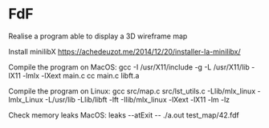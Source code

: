 # FdF
Realise a program able to display a 3D wireframe map

Install minilibX
	https://achedeuzot.me/2014/12/20/installer-la-minilibx/

Compile the program on MacOS:
	gcc -I /usr/X11/include -g -L /usr/X11/lib -lX11 -lmlx -lXext main.c
	cc main.c libft.a

Compile the program on Linux:
	gcc src/map.c src/lst_utils.c -Llib/mlx_linux -lmlx_Linux -L/usr/lib -Llib/libft -lft -Ilib/mlx_linux -lXext -lX11 -lm -lz

Check memory leaks MacOS:
	leaks --atExit -- ./a.out test_map/42.fdf